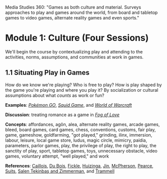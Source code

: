 Media Studies 360: "Games as both culture and material. Surveys approaches to play and games around the world, from board and tabletop games to video games, alternate reality games and even sports."

# Module 1: Culture (Four Sessions) 

We'll begin the course by contextualizing play and attending to the activities, norms, assumptions, and communities at work in games.  

## 1.1 Situating Play in Games 

How do we know we're playing? Who is free to play? How is play shaped by the game you're playing and where you play it? By socialization or cultural assumptions about what *counts* as work or fun?   

**Examples**: [*Pokémon GO*](https://pokemongo.com/), [*Squid Game*](https://en.wikipedia.org/wiki/Squid_Game), and [*World of Warcraft*](https://worldofwarcraft.blizzard.com/en-us/) 

**Discussion**: treating romance as a game in [*Fog of Love*](https://floodgate.games/products/fog-of-love) 

**Concepts**: affordances, agôn, alea, alternate reality games, arcade games, bleed, board games, card games, chess, conventions, customs, fair play, game, gameshow, goldfarming, "got played," grinding, ilinx, immersion, labour, leisure, local game store, ludus, magic circle, mimicry, paidia, parameters, parlor games, play, the privilege of play, the right to play, the sanctity of play, sport, tabletop games, toys, unnecessary obstacle, video games, voluntary attempt, "well played," and work

**References**: [Caillois](https://www.press.uillinois.edu/books/?id=p070334), [Du Bois](https://archive.org/details/sociologicalsoul0000dubo), [Fickle](https://academic.oup.com/nyu-press-scholarship-online/book/30900), [Huizinga](https://archive.org/details/homoludensstudyo1950huiz/page/n9/mode/2up), [Jin](https://www.youtube.com/watch?v=q3cmCKjPLR8), [McPherson](https://www.museumofplay.org/app/uploads/2022/01/13-2-Article-12-Free-to-go.pdf), [Pearce](https://mitpress.mit.edu/9780262550819/playframes/), [Suits](https://broadviewpress.com/product/the-grasshopper-third-edition/#tab-description), [Salen Tekinbaş and Zimmerman](https://mitpress.mit.edu/9780262240451/rules-of-play/), and [Trammell](https://nyupress.org/9781479818433/the-privilege-of-play/)

